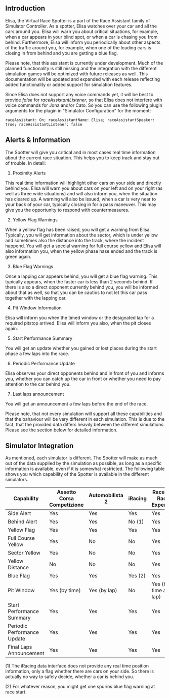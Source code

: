 ## Introduction

Elisa, the Virtual Race Spotter is a part of the Race Assistant family of Simulator Controller. As a spotter, Elisa watches over your car and all the cars around you. Elisa will warn you about critical situations, for example, when a car appears in your blind spot, or when a car is chasing you from behind. Furthermore, Elisa will inform you periodically about other aspects of the traffic around you, for example, when one of the leading cars is closing in from behind and you are getting a blue flag.

Please note, that this assistant is currently under development. Much of the planned functionality is still missing and the integration with the different simulation games will be optimized with future releases as well. This documentation will be updated and expanded with each release reflecting added functionality or added support for simulation features.

Since Elisa does not support any voice commands yet, it will be best to provide *false* for *raceAssistantListener*, so that Elisa does not interfere with voice commands for Jona and/or Cato. So you can use the following plugin arguments for the plugin in "Simulator Configuration" for the moment:

    raceAssistant: On; raceAssistantName: Elisa; raceAssistantSpeaker: true; raceAssistantListener: false

## Alerts & Information

The Spotter will give you critical and in most cases real time information about the current race situation. This helps you to keep track and stay out of trouble. In detail:

1. Proximity Alerts

This real time information will highlight other cars on your side and directly behind you. Elisa will warn you about cars on your left and on your right (as well as three wide situations) and will also inform you, when the situation has cleared up. A warning will also be issued, when a car is very near to your back of your car, typically closing in for a pass maneuver. This may give you the opportunity to respond with countermeasures.

2. Yellow Flag Warnings

When a yellow flag has been raised, you will get a warning from Elisa. Typically, you will get information about the sector, which is under yellow and sometimes also the distance into the track, where the incident happend. You will get a special warning for full course yellow and Elisa will also information you, when the yellow phase hase ended and the track is green again.

3. Blue Flag Warnings

Once a lapping car appears behind, you will get a blue flag warning. This typically appears, when the faster car is less than 2 seconds behind. If there is also a direct opponent currently behind you, you will be informed about that as well, so that you can be cautios to not let this car pass together with the lapping car.

4. Pit Window Information

Elisa will inform you when the timed window or the designated lap for a required pitstop arrived. Elisa will inform you also, when the pit closes again.

5. Start Performance Summary

You will get an update whether you gained or lost places during the start phase a few laps into the race.

6. Periodic Performance Update

Elisa observes your direct opponents behind and in front of you and informs you, whether you can catch up the car in front or whether you need to pay attention to the car behind you.

7. Last laps announcement

You will get an announcement a few laps before the end of the race.

Please note, that not every simulation will support all these capabilities and that the bahaviour will be very different in each simulation. This is due to the fact, that the provided data differs heavily between the different simulations. Please see the section below for detailed information.

## Simulator Integration

As mentioned, each simulator is different. The Spotter will make as much out of the data supplied by the simulation as possible, as long as a specific information is available, even if it is somewhat restricted. The following table shows you which capability of the Spotter is available in the different simulators.

| Capability                  | Assetto Corsa Competizione | Automobilista 2 | iRacing | RaceRoom Racing Experience |
| --------------------------- | -------------------------- | --------------- | ------- | -------------------------- |
| Side Alert                  | Yes                        | Yes             | Yes     | Yes                        |
| Behind Alert                | Yes                        | Yes             | No (1)  | Yes                        |
| Yellow Flag                 | Yes                        | Yes             | Yes     | Yes                        |
| Full Course Yellow          | Yes                        | No              | No      | Yes                        |
| Sector Yellow               | Yes                        | No              | No      | Yes                        |
| Yellow Distance             | No                         | No              | No      | Yes                        |
| Blue Flag                   | Yes                        | Yes             | Yes (2) | Yes                        |
| Pit Window                  | Yes (by time)              | Yes (by lap)    | No      | Yes (by time and lap)      |
| Start Performance Summary   | Yes                        | Yes             | Yes     | Yes                        |
| Periodic Performance Update | Yes                        | Yes             | Yes     | Yes                        |
| Final Laps Announcement     | Yes                        | Yes             | Yes     | Yes                        |

(1) The iRacing data interface does not provide any real time position information, only a flag whether there are cars on your side. So there is actually no way to safely decide, whether a car is behind you.

(2) For whatever reason, you might get one spurios blue flag warning at race start.